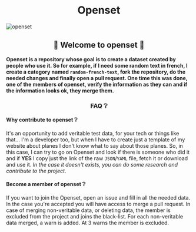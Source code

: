 <h1 align=center>Openset</h1>

![openset](https://user-images.githubusercontent.com/73474137/196013399-4ed01e95-9fb6-45fd-86fe-d61d8e8f6454.png)

<h2 align=center>🎉 Welcome to <b>openset</b> 🎉</h2>

<b>Openset is a repository whose goal is to create a dataset created by people who use it. So for example, if I need some random text in french, I create a category named `random-french-text`, fork the repository, do the needed changes and finally open a pull request. One time this was done, one of the members of openset, verify the information as they can and if the information looks ok, they merge them.</b>

<h3 align=center>FAQ ❔</h3>

#### Why contribute to openset ❔

It's an opportunity to add veritable test data, for your tech or things like that... I'm a developer too, but when I have to create just a template of my website about planes I don't know what to say about those planes. So, in this case, I can try to go on Openset and look if there is someone who did it and if **YES** I copy just the link of the raw `JSON`/`YAML` file, fetch it or download and use it. *In the case it doesn't exists, you can do some research and contribute to the project.*

#### Become a member of openset ❔

If you want to join the Openset, open an issue and fill in all the needed data. In the case you're accepted you will have access to merge a pull request. In case of merging non-veritable data, or deleting data, the member is excluded from the project and joins the black-list. For each non-veritable data merged, a warn is added. At 3 warns the member is excluded. 
